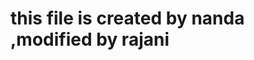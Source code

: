 <htlm>
 <head>
   <body>
     <h1> this file is created  by nanda ,modified by rajani </h1>
   </body>
  </head>
  </html>
  
